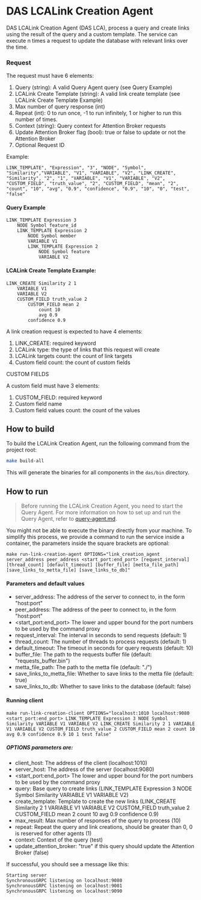 # DAS LCALink Creation Agent


<!-- ![alt](doc/assets/das_link_creation_diagram.png.png) -->

DAS LCALink Creation Agent (DAS LCA), process a query and create links using the result of the query and a custom template. The service can execute n times a request to update the database with relevant links over the time.

### Request

The request must have 6 elements:
1. Query (string): A valid Query Agent query (see Query Example)
2. LCALink Create Template (string): A valid link create template (see LCALink Create Template Example)
3. Max number of query response (int)
4. Repeat (int): 0 to run once, -1 to run infinitely, 1 or higher to run this number of times.
5. Context (string): Query context for Attention Broker requests
6. Update Attention Broker flag (bool): true or false to update or not the Attention Broker
7. Optional Request ID

Example:
```
LINK_TEMPLATE", "Expression", "3", "NODE", "Symbol", "Similarity","VARIABLE", "V1", "VARIABLE", "V2", "LINK_CREATE", "Similarity", "2", "1", "VARIABLE", "V1", "VARIABLE", "V2", "CUSTOM_FIELD", "truth_value", "2", "CUSTOM_FIELD", "mean", "2", "count", "10", "avg", "0.9", "confidence", "0.9", "10", "0", "test", "false"
```

#### Query Example

```
LINK_TEMPLATE Expression 3
    NODE Symbol feature_id
    LINK_TEMPLATE Expression 2
        NODE Symbol member
        VARIABLE V1
        LINK_TEMPLATE Expression 2
            NODE Symbol feature
            VARIABLE V2
```

#### LCALink Create Template Example:

```
LINK_CREATE Similarity 2 1
    VARIABLE V1
    VARIABLE V2
    CUSTOM_FIELD truth_value 2
        CUSTOM_FIELD mean 2
            count 10
            avg 0.9
        confidence 0.9
```
A link creation request is expected to have 4 elements:
1. LINK_CREATE: required keyword
2. LCALink type: the type of links that this request will create
3. LCALink targets count: the count of link targets
4. Custom field count: the count of custom fields

CUSTOM FIELDS

A custom field must have 3 elements:
1. CUSTOM_FIELD: required keyword
2. Custom field name
3. Custom field values count: the count of the values


## How to build

To build the LCALink Creation Agent, run the following command from the project root:

```bash
make build-all
```

This will generate the binaries for all components in the `das/bin` directory.

## How to run

> Before running the LCALink Creation Agent, you need to start the Query Agent. For more information on how to set up and run the Query Agent, refer to [query-agent.md](../query_engine/README.md).

You might not be able to execute the binary directly from your machine. To simplify this process, we provide a command to run the service inside a container, the parameters inside the square brackets are optional:

```
make run-link-creation-agent OPTIONS="link_creation_agent server_address peer_address <start_port:end_port> [request_interval] [thread_count] [default_timeout] [buffer_file] [metta_file_path] [save_links_to_metta_file] [save_links_to_db]"
```



#### Parameters and default values

* server_address: The address of the server to connect to, in the form "host:port"
* peer_address: The address of the peer to connect to, in the form "host:port"
* \<start_port:end_port\> The lower and upper bound for the port numbers to be used by the command proxy
* request_interval: The interval in seconds to send requests (default: 1)
* thread_count: The number of threads to process requests (default: 1)
* default_timeout: The timeout in seconds for query requests (default: 10)
* buffer_file: The path to the requests buffer file (default: "requests_buffer.bin")
* metta_file_path: The path to the metta file (default: "./")
* save_links_to_metta_file: Whether to save links to the metta file (default: true)
* save_links_to_db: Whether to save links to the database (default: false)



#### Running client

```
make run-link-creation-client OPTIONS="localhost:1010 localhost:9080 <start_port:end_port> LINK_TEMPLATE Expression 3 NODE Symbol Similarity VARIABLE V1 VARIABLE V2 LINK_CREATE Similarity 2 1 VARIABLE V1 VARIABLE V2 CUSTOM_FIELD truth_value 2 CUSTOM_FIELD mean 2 count 10 avg 0.9 confidence 0.9 10 1 test false"
```
##### OPTIONS parameters are:
* client_host: The address of the client (localhost:1010)
* server_host: The address of the server (localhost:9080)
* \<start_port:end_port\> The lower and upper bound for the port numbers to be used by the command proxy
* query: Base query to create links (LINK_TEMPLATE Expression 3 NODE Symbol Similarity VARIABLE V1 VARIABLE V2)
* create_template: Template to create the new links (LINK_CREATE Similarity 2 1 VARIABLE V1 VARIABLE V2 CUSTOM_FIELD truth_value 2 CUSTOM_FIELD mean 2 count 10 avg 0.9 confidence 0.9)
* max_result: Max number of responses of the query to process (10)
* repeat: Repeat the query and link creations, should be greater than 0, 0 is reserved for other agents (1)
* context: Context of the query (test)
* update_attention_broker: "true" if this query should update the Attention Broker (false)


If successful, you should see a message like this:

```
Starting server
SynchronousGRPC listening on localhost:9080
SynchronousGRPC listening on localhost:9001
SynchronousGRPC listening on localhost:9090
```
